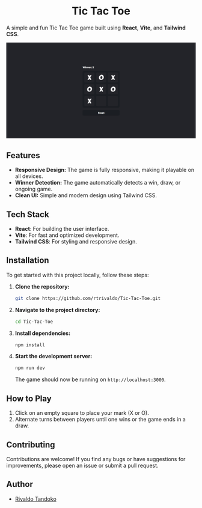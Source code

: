 <h1 style="text-align: center;"> Tic Tac Toe </h1>

A simple and fun Tic Tac Toe game built using **React**, **Vite**, and **Tailwind CSS**.

![Tic Tac Toe Screenshot](public/preview.jpeg)

## Features

-   **Responsive Design:** The game is fully responsive, making it playable on all devices.
-   **Winner Detection:** The game automatically detects a win, draw, or ongoing game.
-   **Clean UI:** Simple and modern design using Tailwind CSS.

## Tech Stack

-   **React**: For building the user interface.
-   **Vite**: For fast and optimized development.
-   **Tailwind CSS**: For styling and responsive design.

## Installation

To get started with this project locally, follow these steps:

1. **Clone the repository:**

    ```bash
    git clone https://github.com/rtrivaldo/Tic-Tac-Toe.git
    ```

2. **Navigate to the project directory:**

    ```bash
    cd Tic-Tac-Toe
    ```

3. **Install dependencies:**
    ```bash
    npm install
    ```
4. **Start the development server:**
    ```bash
    npm run dev
    ```
    The game should now be running on `http://localhost:3000`.

## How to Play

1. Click on an empty square to place your mark (X or O).
2. Alternate turns between players until one wins or the game ends in a draw.

## Contributing

Contributions are welcome! If you find any bugs or have suggestions for improvements, please open an issue or submit a pull request.

## Author

-   [Rivaldo Tandoko](https://github.com/rtrivaldo)
